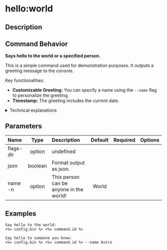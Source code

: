 <!-- This file has been generated with command 'sf hardis:doc:plugin:generate'. Please do not update it manually or it may be overwritten -->
# hello:world

## Description


## Command Behavior

**Says hello to the world or a specified person.**

This is a simple command used for demonstration purposes. It outputs a greeting message to the console.

Key functionalities:

- **Customizable Greeting:** You can specify a name using the `--name` flag to personalize the greeting.
- **Timestamp:** The greeting includes the current date.

<details>
<summary>Technical explanations</summary>

The command's technical implementation involves:

- **Flag Parsing:** It parses the `--name` flag to get the recipient of the greeting.
- **Date Retrieval:** It gets the current date using `new Date().toDateString()`.
- **Console Output:** It constructs the greeting message using the provided name and the current date, and then logs it to the console using `this.log()`.
</details>


## Parameters

|Name|Type|Description|Default|Required|Options|
|:---|:--:|:----------|:-----:|:------:|:-----:|
|flags-dir|option|undefined||||
|json|boolean|Format output as json.||||
|name<br/>-n|option|This person can be anyone in the world!|World|||

## Examples

```shell
Say hello to the world:
<%= config.bin %> <%= command.id %>
```

```shell
Say hello to someone you know:
<%= config.bin %> <%= command.id %> --name Astro
```


